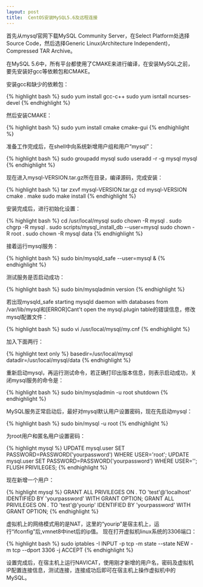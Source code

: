 ```yaml
---
layout: post
title:  CentOS安装MySQL5.6及远程连接
---
```


  首先从mysql官网下载MySQL Community Server，在Select Platform处选择Source Code，然后选择Generic Linux(Architecture Independent)，Compressed TAR Archive。
  
  在MySQL 5.6中，所有平台都使用了CMAKE来进行编译，在安装MySQL之前，要先安装好gcc等依赖包和CMAKE。
  
  安装gcc和缺少的依赖包：
  
{% highlight bash %}
sudo yum install gcc-c++
sudo yum isntall ncurses-devel
{% endhighlight %}

然后安装CMAKE：

{% highlight bash %}
sudo yum install cmake cmake-gui
{% endhighlight %}

准备工作完成后，在shell中向系统新增用户组和用户“mysql”：

{% highlight bash %}
sudo groupadd mysql
sudo useradd -r -g mysql mysql
{% endhighlight %}

现在进入mysql-VERSION.tar.gz所在目录，编译源码，完成安装：

{% highlight bash %}
tar zxvf mysql-VERSION.tar.gz
cd mysql-VERSION
cmake .
make
sudo make install
{% endhighlight %}

安装完成后，进行初始化设置：

{% highlight bash %}
cd /usr/local/mysql
sudo chown -R mysql .
sudo chgrp -R mysql .
sudo scripts/mysql_install_db --user=mysql
sudo chown -R root .
sudo chown -R mysql data
{% endhighlight %}

接着运行mysql服务：

{% highlight bash %}
sudo bin/mysqld_safe --user=mysql &
{% endhighlight %}

测试服务是否启动成功：

{% highlight bash %}
sudo bin/mysqladmin version
{% endhighlight %}

若出现mysqld_safe starting mysqld daemon with databases from /var/lib/mysql和[ERROR]Cant't open the mysql.plugin table的错误信息，修改mysql配置文件：

{% highlight bash %}
sudo vi /usr/local/mysql/my.cnf
{% endhighlight %}

加入下面两行：

{% highlight text only %}
basedir=/usr/local/mysql
datadir=/usr/local/mysql/data
{% endhighlight %}

重新启动mysql，再运行测试命令，若正确打印出版本信息，则表示启动成功，关闭mysql服务的命令是：

{% highlight bash %}
sudo bin/mysqladmin -u root shutdown
{% endhighlight %}

MySQL服务正常启动后，最好对mysql默认用户设置密码，现在先启动mysql：

{% highlight bash %}
sudo bin/mysql -u root
{% endhighlight %}

为root用户和匿名用户设置密码：

{% highlight mysql %}
UPDATE mysql.user SET PASSWORD=PASSWORD('yourpassword')
  WHERE USER='root';
UPDATE mysql.user SET PASSWORD=PASSWORD('yourpassword')
  WHERE USER='';
FLUSH PRIVILEGES;
{% endhighlight %}

现在新增一个用户：

{% highlight mysql %}
GRANT ALL PRIVILEGES ON *.* TO 'test'@'localhost'
  IDENTIFIED BY 'yourpassword' WITH GRANT OPTION;
GRANT ALL PRIVILEGES ON *.* TO 'test'@'yourip' IDENTIFIED
  BY 'yourpassword' WITH GRANT OPTION;
{% endhighlight %}

虚拟机上的网络模式用的是NAT，这里的“yourip”是宿主机上，运行“ifconfig”后,vmnet8中inet后的ip值。
现在打开虚拟机linux系统的3306端口：

{% highlight bash %}
sudo iptables -I INPUT -p tcp -m state --state NEW -m tcp
  --dport 3306 -j ACCEPT
{% endhighlight %}

设置完成后，在宿主机上运行NAVICAT，使用刚才新增的用户名，密码及虚拟机IP配置连接信息，测试连接，连接成功后即可在宿主机上操作虚拟机中的MySQL。
